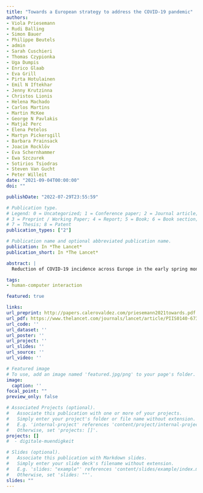```yaml
---
title: "Towards a European strategy to address the COVID-19 pandemic"
authors:
- Viola Priesemann
- Rudi Balling
- Simon Bauer
- Philippe Beutels
- admin
- Sarah Cuschieri
- Thomas Czypionka
- Uga Dumpis
- Enrico Glaab
- Eva Grill
- Pirta Hotulainen
- Emil N Iftekhar
- Jenny Krutzinna
- Christos Lionis
- Helena Machado
- Carlos Martins
- Martin McKee
- George N Pavlakis
- Matjaž Perc
- Elena Petelos
- Martyn Pickersgill
- Barbara Prainsack
- Joacim Rocklöv
- Eva Schernhammer
- Ewa Szczurek
- Sotirios Tsiodras
- Steven Van Gucht
- Peter Willeit
date: "2021-09-04T00:00:00"
doi: ""

publishDate: "2022-07-29T23:55:59"

# Publication type.
# Legend: 0 = Uncategorized; 1 = Conference paper; 2 = Journal article;
# 3 = Preprint / Working Paper; 4 = Report; 5 = Book; 6 = Book section;
# 7 = Thesis; 8 = Patent
publication_types: ["2"]

# Publication name and optional abbreviated publication name.
publication: In *The Lancet*
publication_short: In *The Lancet*

abstract: |
  Reduction of COVID-19 incidence across Europe in the early spring months of 2021 led to substantial relaxation of restrictions in summer, despite the emergence and spread of the more transmissible SARS-CoV-2 delta variant. As expected, this relaxation led to a renewed increase in incidence. How should Europe act, what strategies should it adopt, and what specific risks should it consider moving forward? 1 These questions become even more pressing, since emerging data indicates the delta variant is more infectious and partially evades immune response. Europe needs a coherent and effective strategy before schools fully reopen and the transmission of SARS-CoV-2 further increases due to seasonality in autumn. Two opposing strategies are considered: either continue to rapidly lift restrictions, assuming the combination of past natural exposure and current vaccination coverage would allow a high incidence …

tags:
- human-computer interaction

featured: true

links:
url_preprint: http://papers.calerovaldez.com/priesemann2021towards.pdf
url_pdf: https://www.thelancet.com/journals/lancet/article/PIIS0140-6736(21)01808-0/fulltext
url_code: ''
url_dataset: ''
url_poster: ''
url_project: ''
url_slides: ''
url_source: ''
url_video: ''

# Featured image
# To use, add an image named 'featured.jpg/png' to your page's folder.
image:
  caption: ''
focal_point: ""
preview_only: false

# Associated Projects (optional).
#   Associate this publication with one or more of your projects.
#   Simply enter your project's folder or file name without extension.
#   E.g. 'internal-project' references 'content/project/internal-project/index.md'.
#   Otherwise, set 'projects: []'.
projects: []
#  - digitale-muendigkeit

# Slides (optional).
#   Associate this publication with Markdown slides.
#   Simply enter your slide deck's filename without extension.
#   E.g. 'slides: "example"' references 'content/slides/example/index.md'.
#   Otherwise, set 'slides: ""'.
slides: ""
---
```


